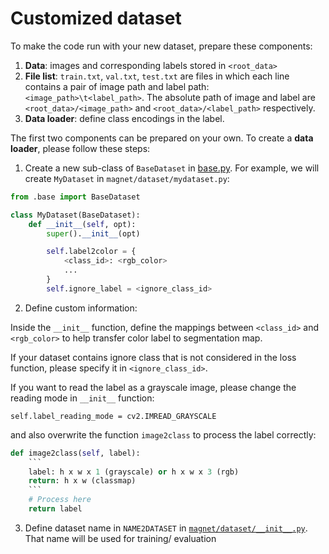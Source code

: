 # Customized dataset
To make the code run with your new dataset, prepare these components:
1. **Data**: images and corresponding labels stored in `<root_data>`
2. **File list**: `train.txt`, `val.txt`, `test.txt` are files in which each line contains a pair of image path and label path: `<image_path>\t<label_path>`. The absolute path of image and label are `<root_data>/<image_path>` and `<root_data>/<label_path>` respectively.
3. **Data loader**: define class encodings in the label.

The first two components can be prepared on your own. To create a **data loader**, please follow these steps:

1. Create a new sub-class of `BaseDataset` in [base.py](magnet/dataset/base.py). For example, we will create `MyDataset` in `magnet/dataset/mydataset.py`:
```python
from .base import BaseDataset

class MyDataset(BaseDataset):
    def __init__(self, opt):
        super().__init__(opt)

        self.label2color = {
            <class_id>: <rgb_color>
            ...
        }
        self.ignore_label = <ignore_class_id>
```
2. Define custom information:

Inside the `__init__` function, define the mappings between `<class_id>` and `<rgb_color>` to help transfer color label to segmentation map. 

If your dataset contains ignore class that is not considered in the loss function, please specify it in `<ignore_class_id>`.

If you want to read the label as a grayscale image, please change the reading mode in `__init__` function:
```
self.label_reading_mode = cv2.IMREAD_GRAYSCALE
```
and also overwrite the function `image2class` to process the label correctly:
```python
def image2class(self, label):
    ```
    label: h x w x 1 (grayscale) or h x w x 3 (rgb)
    return: h x w (classmap)
    ```
    # Process here
    return label
```

3. Define dataset name in `NAME2DATASET` in [`magnet/dataset/__init__.py`](magnet/dataset/__init__.py). That name will be used for training/ evaluation

